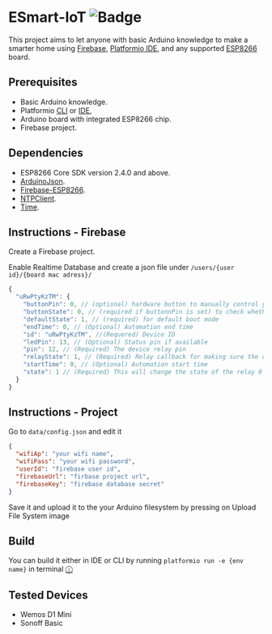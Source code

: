 # ESmart-IoT ![Badge](https://github.com/Edydaoud/ESmart-IoT-Public/workflows/PlatformIO%20CI/badge.svg?branch=github-actions)

This project aims to let anyone with basic Arduino knowledge to make a smarter home using [Firebase](http://console.firebase.google.com/), [Platformio IDE](https://platformio.org/platformio-ide), and any supported [ESP8266](https://www.espressif.com/en/products/socs/esp8266/overview) board.

## Prerequisites

- Basic Arduino knowledge.
- Platformio [CLI](https://docs.platformio.org/en/latest/core/) or [IDE](https://platformio.org/platformio-ide),
- Arduino board with integrated ESP8266 chip.
- Firebase project.

## Dependencies

- ESP8266 Core SDK version 2.4.0 and above.
- [ArduinoJson](https://github.com/bblanchon/ArduinoJson).
- [Firebase-ESP8266](https://github.com/mobizt/Firebase-ESP8266).
- [NTPClient](https://github.com/arduino-libraries/NTPClient).
- [Time](https://github.com/PaulStoffregen/Time).

## Instructions - Firebase

Create a Firebase project.

Enable Realtime Database and create a json file under `/users/{user id}/{board mac adress}/`

```javascript
{
  "uRwPtyKzTM": {
    "buttonPin": 0, // (optional) hardware button to manually control your device
    "buttonState": 0, // (required if buttonnPin is set) to check whether the button is in HIGH or LOW state
    "defaultState": 1, // (required) for default boot mode
    "endTime": 0, // (Optional) Automation end time
    "id": "uRwPtyKzTM", //(Requered) Device ID
    "ledPin": 13, // (Optional) Status pin if available
    "pin": 12, // (Required) The device relay pin
    "relayState": 1, // (Required) Relay callback for making sure the device is same as state
    "startTime": 0, // (Optional) Automation start time
    "state": 1 // (Required) This will change the state of the relay 0 is ON, 1 is OFF
  }
}
```

## Instructions - Project

Go to `data/config.json` and edit it

```json
{
  "wifiAp": "your wifi name",
  "wifiPass": "your wifi password",
  "userId": "firebase user id",
  "firebaseUrl": "firbase project url",
  "firebaseKey": "firebase database secret"
}
```

Save it and upload it to the your Arduino filesystem by pressing on Upload File System image

## Build

You can build it either in IDE or CLI by running `platformio run -e {env name}` in terminal [&#9432;](https://docs.platformio.org/en/latest/core/userguide/cmd_run.html)

## Tested Devices

- Wemos D1 Mini
- Sonoff Basic
